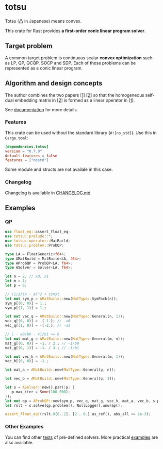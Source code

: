 # totsu

Totsu ([凸](http://www.decodeunicode.org/en/u+51F8) in Japanese) means convex.

This crate for Rust provides **a first-order conic linear program solver**.

## Target problem

A common target problem is continuous scalar **convex optimization** such as LP, QP, QCQP, SOCP and SDP.
Each of those problems can be represented as a conic linear program.

## Algorithm and design concepts

The author combines the two papers
[\[1\]](https://ieeexplore.ieee.org/abstract/document/6126441)
[\[2\]](https://arxiv.org/abs/1312.3039)
so that the homogeneous self-dual embedding matrix in [\[2\]](https://arxiv.org/abs/1312.3039)
is formed as a linear operator in [\[1\]](https://ieeexplore.ieee.org/abstract/document/6126441).

See [documentation](https://docs.rs/totsu/) for more details.

### Features

This crate can be used without the standard library (`#![no_std]`).
Use this in `Cargo.toml`:

```toml
[dependencies.totsu]
version = "0.7.0"
default-features = false
features = ["nostd"]
```

Some module and structs are not availale in this case.

### Changelog

Changelog is available in [CHANGELOG.md](https://github.com/convexbrain/Totsu/blob/master/solver_rust_conic/CHANGELOG.md).

## Examples
### QP

```rust
use float_eq::assert_float_eq;
use totsu::prelude::*;
use totsu::operator::MatBuild;
use totsu::problem::ProbQP;

type LA = FloatGeneric<f64>;
type AMatBuild = MatBuild<LA, f64>;
type AProbQP = ProbQP<LA, f64>;
type ASolver = Solver<LA, f64>;

let n = 2; // x0, x1
let m = 1;
let p = 0;

// (1/2)(x - a)^2 + const
let mut sym_p = AMatBuild::new(MatType::SymPack(n));
sym_p[(0, 0)] = 1.;
sym_p[(1, 1)] = 1.;

let mut vec_q = AMatBuild::new(MatType::General(n, 1));
vec_q[(0, 0)] = -(-1.); // -a0
vec_q[(1, 0)] = -(-2.); // -a1

// 1 - x0/b0 - x1/b1 <= 0
let mut mat_g = AMatBuild::new(MatType::General(m, n));
mat_g[(0, 0)] = -1. / 2.; // -1/b0
mat_g[(0, 1)] = -1. / 3.; // -1/b1

let mut vec_h = AMatBuild::new(MatType::General(m, 1));
vec_h[(0, 0)] = -1.;

let mat_a = AMatBuild::new(MatType::General(p, n));

let vec_b = AMatBuild::new(MatType::General(p, 1));

let s = ASolver::new().par(|p| {
   p.max_iter = Some(100_000);
});
let mut qp = AProbQP::new(sym_p, vec_q, mat_g, vec_h, mat_a, vec_b, s.par.eps_zero);
let rslt = s.solve(qp.problem(), NullLogger).unwrap();

assert_float_eq!(rslt.0[0..2], [2., 0.].as_ref(), abs_all <= 1e-3);
```

### Other Examples

You can find other [tests](https://github.com/convexbrain/Totsu/tree/master/solver_rust_conic/tests) of pre-defined solvers.
More practical [examples](https://github.com/convexbrain/Totsu/tree/master/examples) are also available.
